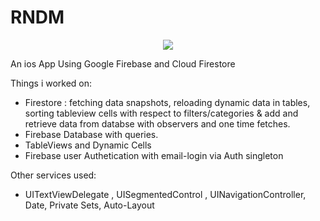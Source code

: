 # RNDM

<p align="center">
<img src="https://img.shields.io/badge/Swift-5.0-green.svg" />
</p>


An ios App Using Google Firebase and Cloud Firestore

Things i worked on:
- Firestore : fetching data snapshots, reloading dynamic data in tables, sorting tableview cells with respect to filters/categories & add and retrieve data from databse with observers and one time fetches.
- Firebase Database with queries.
- TableViews and Dynamic Cells
- Firebase user Authetication with email-login via Auth singleton

Other services used:
- UITextViewDelegate , UISegmentedControl , UINavigationController, Date, Private Sets, Auto-Layout
